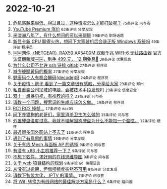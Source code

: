 # 2022-10-21

1. [危机感越来越低，得过且过，这种情况怎么才能打破呢？](https://www.v2ex.com/t/888614) `75条评论` `问与答`
1. [YouTube Premium 涨价](https://www.v2ex.com/t/888587) `63条评论` `分享发现`
1. [来澳洲八年了，有什么想问的可以来聊聊](https://www.v2ex.com/t/888670) `59条评论` `职场话题`
1. [新显卡新 CPU 聊得火热，想问下大家装机后会装正版 Windows 系统吗](https://www.v2ex.com/t/888682) `40条评论` `程序员`
1. [￼￼网件（NETGEAR）RAX50 AX5400M 双频千兆 WIFI-6 无线路由器 官方认证翻新版￼￼，到手 499 元， 12 期免息🥰](https://www.v2ex.com/t/888642) `30条评论` `优惠信息`
1. [为什么公司不允许 ssh 链接 gitlab](https://www.v2ex.com/t/888699) `27条评论` `程序员`
1. [减少被赋黄码的概率](https://www.v2ex.com/t/888687) `27条评论` `分享发现`
1. [健康码个人有机会解码(decode)吗](https://www.v2ex.com/t/888664) `24条评论` `程序员`
1. [关于疫情丶房子 看到了一篇文章很有感触，分享给大家](https://www.v2ex.com/t/888681) `23条评论` `郑州`
1. [私自重装公司加域的电脑，会被技术手段发现吗](https://www.v2ex.com/t/888650) `23条评论` `信息安全`
1. [双十一想换电视，有推荐的吗？](https://www.v2ex.com/t/888649) `21条评论` `问与答`
1. [请教一个问题，搜索词的生成应该怎么做。](https://www.v2ex.com/t/888629) `19条评论` `程序员`
1. [RC1 RC2 掉帧...](https://www.v2ex.com/t/888623) `17条评论` `macOS`
1. [问下养猫狗的老哥们，家里消杀卫生怎么做的](https://www.v2ex.com/t/888647) `15条评论` `问与答`
1. [外置硬盘温度过高，我就不理解固态硬盘为什么不能加一个温控。](https://www.v2ex.com/t/888652) `12条评论` `硬件`
1. [最近很多国外网站上不去了](https://www.v2ex.com/t/888704) `11条评论` `程序员`
1. [遇到了有意思的事情](https://www.v2ex.com/t/888667) `10条评论` `分享发现`
1. [关于有线 Mesh 与面板 AP 的选择](https://www.v2ex.com/t/888710) `9条评论` `问与答`
1. [有没有 x86 小主机推荐一下？](https://www.v2ex.com/t/888655) `9条评论` `问与答`
1. [不想下软件，求好用的在线思维导图](https://www.v2ex.com/t/888630) `9条评论` `问与答`
1. [关于 web 项目结构的规划](https://www.v2ex.com/t/888620) `9条评论` `Go 编程语言`
1. [从没有过逾期，但借呗额度突然不可用](https://www.v2ex.com/t/888679) `8条评论` `分享发现`
1. [请教下各位大佬， IPTV 的事情。](https://www.v2ex.com/t/888668) `7条评论` `问与答`
1. [将 Wifi 转换为有线网络的最佳解决方案是什么？](https://www.v2ex.com/t/888683) `6条评论` `路由器`
